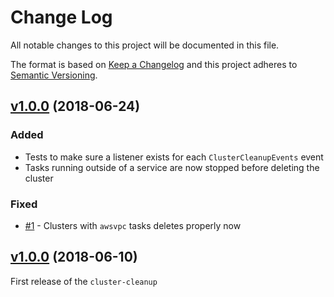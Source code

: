 # Change Log
All notable changes to this project will be documented in this file.

The format is based on [Keep a Changelog](http://keepachangelog.com/)
and this project adheres to [Semantic Versioning](http://semver.org/).

## [v1.0.0](https://github.com/YashdalfTheGray/cluster-cleanup/tree/v1.1.0) (2018-06-24)

### Added

* Tests to make sure a listener exists for each `ClusterCleanupEvents` event
* Tasks running outside of a service are now stopped before deleting the cluster

### Fixed

* [#1](https://github.com/YashdalfTheGray/cluster-cleanup/issues/1) - Clusters with `awsvpc` tasks deletes properly now


## [v1.0.0](https://github.com/YashdalfTheGray/cluster-cleanup/tree/v1.0.0) (2018-06-10)

First release of the `cluster-cleanup`
